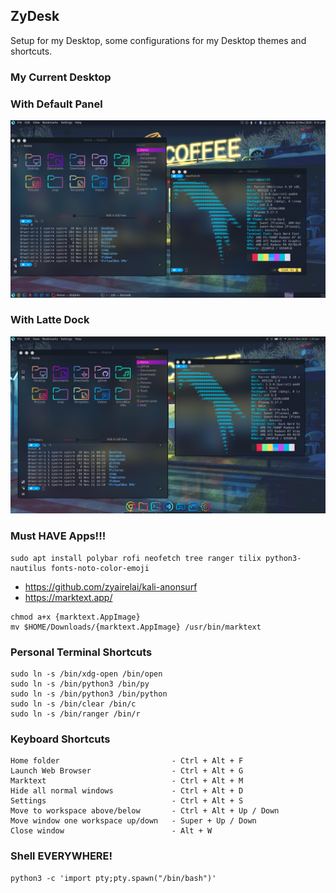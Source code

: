 ## ZyDesk
Setup for my Desktop, some configurations for my Desktop themes and shortcuts.  

### My Current Desktop

### With Default Panel
<p align="center">
  <img src="wallpaper/my-panel.png">
</p>

### With Latte Dock
<p align="center">
  <img src="wallpaper/my-latte.png">
</p>

### Must HAVE Apps!!!
```
sudo apt install polybar rofi neofetch tree ranger tilix python3-nautilus fonts-noto-color-emoji
```
- https://github.com/zyairelai/kali-anonsurf
- https://marktext.app/
```
chmod a+x {marktext.AppImage}
mv $HOME/Downloads/{marktext.AppImage} /usr/bin/marktext
```

### Personal Terminal Shortcuts
```
sudo ln -s /bin/xdg-open /bin/open
sudo ln -s /bin/python3 /bin/py
sudo ln -s /bin/python3 /bin/python
sudo ln -s /bin/clear /bin/c
sudo ln -s /bin/ranger /bin/r
```

### Keyboard Shortcuts
```
Home folder                         - Ctrl + Alt + F
Launch Web Browser                  - Ctrl + Alt + G
Marktext                            - Ctrl + Alt + M
Hide all normal windows             - Ctrl + Alt + D
Settings                            - Ctrl + Alt + S
Move to workspace above/below       - Ctrl + Alt + Up / Down
Move window one workspace up/down   - Super + Up / Down
Close window                        - Alt + W
```

### Shell EVERYWHERE!
```
python3 -c 'import pty;pty.spawn("/bin/bash")'
```
